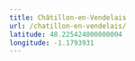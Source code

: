 ```yaml
---
title: Châtillon-en-Vendelais
url: /chatillon-en-vendelais/
latitude: 48.225424000000004
longitude: -1.1793931
---
```

